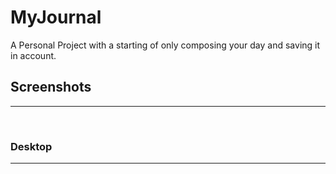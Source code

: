 # MyJournal
A Personal Project with a starting of only composing your day and saving it in account.

## Screenshots 
---
<br />

### Desktop
---
<br />

